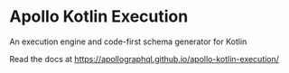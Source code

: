 # Apollo Kotlin Execution

An execution engine and code-first schema generator for Kotlin

Read the docs at https://apollographql.github.io/apollo-kotlin-execution/